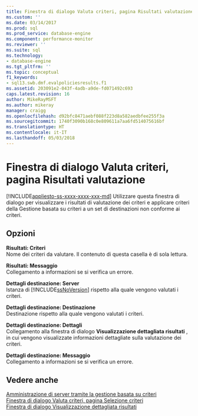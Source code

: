 ```yaml
---
title: Finestra di dialogo Valuta criteri, pagina Risultati valutazione| Microsoft Docs
ms.custom: ''
ms.date: 03/14/2017
ms.prod: sql
ms.prod_service: database-engine
ms.component: performance-monitor
ms.reviewer: ''
ms.suite: sql
ms.technology:
- database-engine
ms.tgt_pltfrm: ''
ms.topic: conceptual
f1_keywords:
- sql13.swb.dmf.evalpoliciesresults.f1
ms.assetid: 203091e2-043f-4adb-a9de-fd071492c693
caps.latest.revision: 16
author: MikeRayMSFT
ms.author: mikeray
manager: craigg
ms.openlocfilehash: d92bfc8471aebf088f223d8a582aedbfee255f3a
ms.sourcegitcommit: 1740f3090b168c0e809611a7aa6fd514075616bf
ms.translationtype: HT
ms.contentlocale: it-IT
ms.lasthandoff: 05/03/2018
---
```

# <a name="evaluate-policies-dialog-box-evaluation-results-page"></a>Finestra di dialogo Valuta criteri, pagina Risultati valutazione
[!INCLUDE[appliesto-ss-xxxx-xxxx-xxx-md](../../includes/appliesto-ss-xxxx-xxxx-xxx-md.md)]
  Utilizzare questa finestra di dialogo per visualizzare i risultati di valutazione dei criteri e applicare criteri della Gestione basata su criteri a un set di destinazioni non conforme ai criteri.  
  
## <a name="options"></a>Opzioni  
 **Risultati: Criteri**  
 Nome dei criteri da valutare. Il contenuto di questa casella è di sola lettura.  
  
 **Risultati: Messaggio**  
 Collegamento a informazioni se si verifica un errore.  
  
 **Dettagli destinazione: Server**  
 Istanza di [!INCLUDE[ssNoVersion](../../includes/ssnoversion-md.md)] rispetto alla quale vengono valutati i criteri.  
  
 **Dettagli destinazione: Destinazione**  
 Destinazione rispetto alla quale vengono valutati i criteri.  
  
 **Dettagli destinazione: Dettagli**  
 Collegamento alla finestra di dialogo **Visualizzazione dettagliata risultati** , in cui vengono visualizzate informazioni dettagliate sulla valutazione dei criteri.  
  
 **Dettagli destinazione: Messaggio**  
 Collegamento a informazioni se si verifica un errore.  
  
## <a name="see-also"></a>Vedere anche  
 [Amministrazione di server tramite la gestione basata su criteri](../../relational-databases/policy-based-management/administer-servers-by-using-policy-based-management.md)   
 [Finestra di dialogo Valuta criteri, pagina Selezione criteri](../../relational-databases/policy-based-management/evaluate-policies-dialog-box-policy-selection-page.md)   
 [Finestra di dialogo Visualizzazione dettagliata risultati](../../relational-databases/policy-based-management/results-detailed-view-dialog-box.md)  
  
  
